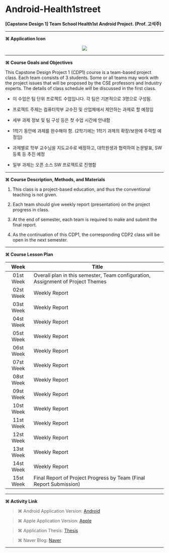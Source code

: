 # Android-Health1street
**[Capstone Design 1] Team School Health1st Android Project. (Prof. 고석주)**

* * *

**⌘ Application Icon**

<p align="center">
  <img src="http://blogfiles.naver.net/MjAxNzExMjZfNjUg/MDAxNTExNjk2NDE3MjI0.RS7BDnSUMD9e3tMPtqJQ28EswLE-VzW2EfdJnNORMQkg.lVbw3RADcM02Eps6o3dqV_BKMKKDv1LX9AQ_j4yTV-kg.PNG.yeop9657/icon.png/">
</p>

* * *

**⌘ Course Goals and Objectives**

This Capstone Design Project 1 (CDP1) course is a team-based project class. Each team consists of 3 students. Some or all teams may work with the project issues that will be proposed by the CSE professors and Industry experts. The details of class schedule will be discussed in the first class.

- 이 수업은 팀 단위 프로젝트 수업입니다. 각 팀은 기본적으로 3명으로 구성됨.

- 프로젝트 주제는 컴퓨터학부 교수진 및 산업체에서 제안하는 과제로 할 예정임

- 세부 과제 정보 및 팀 구성 등은 첫 수업 시간에 안내함

- 1학기 동안에 과제를 완수해야 함. (2학기에는 1학기 과제의 확장/보완에 주력할 예정임)

- 과제별로 학부 교수님을 지도교수로 배정하고, 대학원생과 협력하여 논문발표, SW등록 등 추진 예정

- 일부 과제는 오픈 소스 SW 프로젝트로 진행함

* * *

**⌘ Course Description, Methods, and Materials**

1. This class is a project-based education, and thus the conventional teaching is not given.

2. Each team should give weekly report (presentation) on the project progress in class.

3. At the end of semester, each team is required to make and submit the final report.

4. As the continuation of this CDP1, the corresponding CDP2 class will be open in the next semester.

* * *

**⌘ Course Lesson Plan**

|Week|Title|
|:-------:|--------------------------------------------------------------------------------|
|01st Week | Overall plan in this semester, Team configuration, Assignment of Project Themes |
|02st Week |	Weekly Report|
|03st Week |	Weekly Report|	 	 	 
|04st Week |	Weekly Report|	 	 	 
|05st Week |	Weekly Report|	 	 	 
|06st Week |	Weekly Report|	 	 	 
|07st Week |	Weekly Report|	 	 	 
|08st Week |	Weekly Report|	 	 	 
|09st Week |	Weekly Report|	 	 	 
|10st Week |	Weekly Report|	 	 	 
|11st Week |	Weekly Report|	 	 	 
|12st Week |	Weekly Report|	 	 	 
|13st Week |	Weekly Report|	 	 	 
|14st Week |	Weekly Report|	 	 	 
|15st Week |	Final Report of Project Progress by Team (Final Report Submission)|

* * *

**⌘ Activity Link**

> ⌘ Android Application Version: [Android](https://github.com/ChangYeop-Yang/Android-Health1street)

> ⌘ Apple Application Version: [Apple](https://github.com/ChangYeop-Yang/IOS-Health1street)

> ⌘ Application Thesis: [Thesis](https://github.com/ChangYeop-Yang/Activity-Thesis)

> ⌘ Naver Blog: [Naver](http://yeop9657.blog.me/221111128215)

* * *
